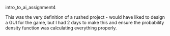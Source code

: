 intro_to_ai_assignment4

This was the very definition of a rushed project - would have liked to design a GUI for the game, but I had 2 days to make this and ensure the
probability density function was calculating everything properly.
